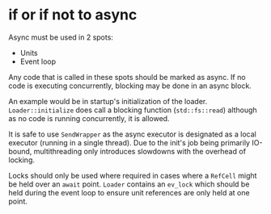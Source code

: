 # if or if not to async

Async must be used in 2 spots:
* Units
* Event loop

Any code that is called in these spots should be marked as async.  If no code is executing concurrently, blocking may be
done in an async block.

An example would be in startup's initialization of the loader. `Loader::initialize` does call a blocking function
(`std::fs::read`) although as no code is running concurrently, it is allowed.

It is safe to use `SendWrapper` as the async executor is designated as a local executor (running in a single thread).
Due to the init's job being primarily IO-bound, multithreading only introduces slowdowns with the overhead of locking.

Locks should only be used where required in cases where a `RefCell` might be held over an `await` point. `Loader`
contains an `ev_lock` which should be held during the event loop to ensure unit references are only held at one point.
